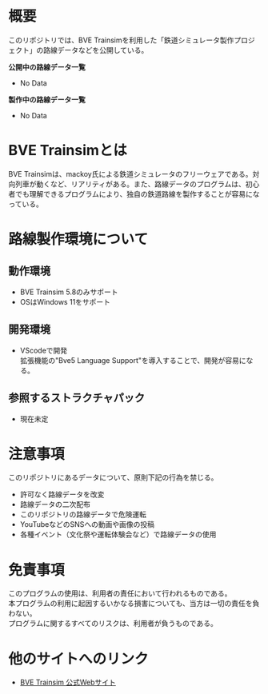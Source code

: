 # 概要
このリポジトリでは、BVE Trainsimを利用した「鉄道シミュレータ製作プロジェクト」の路線データなどを公開している。

<b>公開中の路線データ一覧</b>
- No Data

<b>製作中の路線データ一覧</b>
- No Data

# BVE Trainsimとは
BVE Trainsimは、mackoy氏による鉄道シミュレータのフリーウェアである。対向列車が動くなど、リアリティがある。また、路線データのプログラムは、初心者でも理解できるプログラムにより、独自の鉄道路線を製作することが容易になっている。

# 路線製作環境について
## 動作環境
- BVE Trainsim 5.8のみサポート
- OSはWindows 11をサポート

## 開発環境
- VScodeで開発<br>
拡張機能の"Bve5 Language Support"を導入することで、開発が容易になる。

## 参照するストラクチャパック
- 現在未定

# 注意事項
このリポジトリにあるデータについて、原則下記の行為を禁じる。
- 許可なく路線データを改変
- 路線データの二次配布
- このリポジトリの路線データで危険運転
- YouTubeなどのSNSへの動画や画像の投稿
- 各種イベント（文化祭や運転体験会など）で路線データの使用

# 免責事項
このプログラムの使用は、利用者の責任において行われるものである。<br>
本プログラムの利用に起因するいかなる損害についても、当方は一切の責任を負わない。<br>
プログラムに関するすべてのリスクは、利用者が負うものである。<br>

# 他のサイトへのリンク
- [BVE Trainsim 公式Webサイト](https://bvets.net/)
